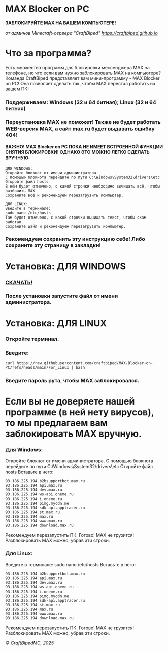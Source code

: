 # MAX Blocker on PC
**ЗАБЛОКИРУЙТЕ MAX НА ВАШЕМ КОМПЬЮТЕРЕ!**

*от админов Minecraft-сервера "CraftBiped"*
*<https://craftbiped.github.io>*

# Что за программа?
Есть множество программ для блокировки мессенджера MAX на телефоне, но что если вам нужно заблокировать MAX на компьютере?
Команда CraftBiped представляет вам мини-программу - MAX Blocker on PC! Она позволяет сделать так, чтобы MAX перестал работать на вашем ПК!

### Поддерживаем: Windows (32 и 64 битная); Linux (32 и 64 битная)
### Переустановка MAX не поможет! Также не будет работать WEB-версия MAX, а сайт max.ru будет выдавать ошибку 404!

#### ВАЖНО! MAX Blocker on PC ПОКА НЕ ИМЕЕТ ВСТРОЕННОЙ ФУНКЦИИ СНЯТИЯ БЛОКИРОВКИ! ОДНАКО ЭТО МОЖНО ЛЕГКО СДЕЛАТЬ ВРУЧНУЮ:
```
ДЛЯ WINDOWS:
Откройте блокнот от имени администратора.
С помощью блокнота перейдите по пути C:\Windows\System32\drivers\etc
Откройте файл hosts
В нём будет отмечено, с какой строчки необходимо вычищать всё, чтобы разбанить MAX 
Сохраните всё и рекомендуем перезагрузить компьютер.

ДЛЯ LINUX:
Введите в терминале:
sudo nano /etc/hosts
Там будет отмечено, с какой строчки вычищать текст, чтобы скам работал.
Сохраните файл и рекомендуем перезагрузить компьютер.
```
### Рекомендуем сохранить эту инструкцию себе! Либо сохраните эту страницу в закладки!

# Установка: ДЛЯ WINDOWS
### [СКАЧАТЬ!](https://github.com/craftbiped/MAX-Blocker-on-PC/raw/refs/heads/main/For%20Windows.exe)
### После установки запустите файл от имени администратора.

# Установка: ДЛЯ LINUX
### Откройте терминал.
### Введите:
```
curl https://raw.githubusercontent.com/craftbiped/MAX-Blocker-on-PC/refs/heads/main/For_Linux | bash
```
### Введите пароль рута, чтобы MAX заблокировался.

# Если вы не доверяете нашей программе (в ней нету вирусов), то мы предлагаем вам заблокировать MAX вручную.

### Для Windows:
Откройте блокнот от имени администратора.
С помощью блокнота перейдите по пути C:\Windows\System32\drivers\etc
Откройте файл hosts
Вставьте в него:
```
93.186.225.194 b2bsupportbot.max.ru
93.186.225.194 api.max.ru
93.186.225.194 dev.max.ru
93.186.225.194 ws-api.oneme.ru
93.186.225.194 i.oneme.ru
93.186.225.194 pimg.mycdn.me
93.186.225.194 sdk-api.apptracer.ru
93.186.225.194 st.max.ru
93.186.225.194 max.ru
93.186.225.194 www.max.ru
93.186.225.194 download.max.ru
```
Рекомендуем перезапустить ПК.
Готово! MAX не грузится!
Разблокировать MAX можно, убрав эти строки.

### Для Linux:
Введите в терминале:
sudo nano /etc/hosts
Вставьте в него:
```
93.186.225.194 b2bsupportbot.max.ru
93.186.225.194 api.max.ru
93.186.225.194 dev.max.ru
93.186.225.194 ws-api.oneme.ru
93.186.225.194 i.oneme.ru
93.186.225.194 pimg.mycdn.me
93.186.225.194 sdk-api.apptracer.ru
93.186.225.194 st.max.ru
93.186.225.194 max.ru
93.186.225.194 www.max.ru
93.186.225.194 download.max.ru
```
Рекомендуем перезапустить ПК.
Готово! MAX не грузится!
Разблокировать MAX можно, убрав эти строки.





*© CraftBipedMC, 2025*
